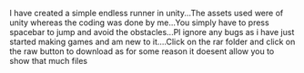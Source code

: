 I have created a simple endless runner in unity...The assets used were of unity whereas the coding was done by me...You simply have to press spacebar to jump and avoid the obstacles...Pl ignore any bugs as i have just started making games and am new to it....Click on the rar folder and click on the raw button to download as for some reason it doesent allow you to show that much files
